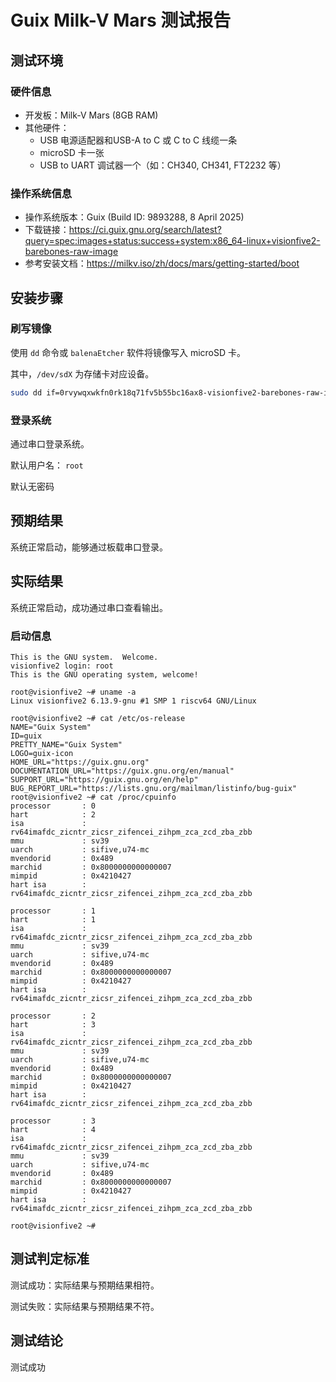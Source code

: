 # Guix Milk-V Mars 测试报告

## 测试环境

### 硬件信息

- 开发板：Milk-V Mars (8GB RAM)
- 其他硬件：
  - USB 电源适配器和USB-A to C 或 C to C 线缆一条
  - microSD 卡一张
  - USB to UART 调试器一个（如：CH340, CH341, FT2232 等）

### 操作系统信息

- 操作系统版本：Guix (Build ID: 9893288, 8 April 2025)
- 下载链接：<https://ci.guix.gnu.org/search/latest?query=spec:images+status:success+system:x86_64-linux+visionfive2-barebones-raw-image>
- 参考安装文档：<https://milkv.iso/zh/docs/mars/getting-started/boot>

## 安装步骤

### 刷写镜像

使用 `dd` 命令或 `balenaEtcher` 软件将镜像写入 microSD 卡。

其中，`/dev/sdX` 为存储卡对应设备。

```bash
sudo dd if=0rvywqxwkfn0rk18q71fv5b55bc16ax8-visionfive2-barebones-raw-image of=/dev/sdX bs=1M status=progress
```

### 登录系统

通过串口登录系统。

默认用户名： `root`

默认无密码

## 预期结果

系统正常启动，能够通过板载串口登录。

## 实际结果

系统正常启动，成功通过串口查看输出。

### 启动信息

```log
This is the GNU system.  Welcome.
visionfive2 login: root
This is the GNU operating system, welcome!

root@visionfive2 ~# uname -a
Linux visionfive2 6.13.9-gnu #1 SMP 1 riscv64 GNU/Linux

root@visionfive2 ~# cat /etc/os-release
NAME="Guix System"
ID=guix
PRETTY_NAME="Guix System"
LOGO=guix-icon
HOME_URL="https://guix.gnu.org"
DOCUMENTATION_URL="https://guix.gnu.org/en/manual"
SUPPORT_URL="https://guix.gnu.org/en/help"
BUG_REPORT_URL="https://lists.gnu.org/mailman/listinfo/bug-guix"
root@visionfive2 ~# cat /proc/cpuinfo
processor       : 0
hart            : 2
isa             : rv64imafdc_zicntr_zicsr_zifencei_zihpm_zca_zcd_zba_zbb
mmu             : sv39
uarch           : sifive,u74-mc
mvendorid       : 0x489
marchid         : 0x8000000000000007
mimpid          : 0x4210427
hart isa        : rv64imafdc_zicntr_zicsr_zifencei_zihpm_zca_zcd_zba_zbb

processor       : 1
hart            : 1
isa             : rv64imafdc_zicntr_zicsr_zifencei_zihpm_zca_zcd_zba_zbb
mmu             : sv39
uarch           : sifive,u74-mc
mvendorid       : 0x489
marchid         : 0x8000000000000007
mimpid          : 0x4210427
hart isa        : rv64imafdc_zicntr_zicsr_zifencei_zihpm_zca_zcd_zba_zbb

processor       : 2
hart            : 3
isa             : rv64imafdc_zicntr_zicsr_zifencei_zihpm_zca_zcd_zba_zbb
mmu             : sv39
uarch           : sifive,u74-mc
mvendorid       : 0x489
marchid         : 0x8000000000000007
mimpid          : 0x4210427
hart isa        : rv64imafdc_zicntr_zicsr_zifencei_zihpm_zca_zcd_zba_zbb

processor       : 3
hart            : 4
isa             : rv64imafdc_zicntr_zicsr_zifencei_zihpm_zca_zcd_zba_zbb
mmu             : sv39
uarch           : sifive,u74-mc
mvendorid       : 0x489
marchid         : 0x8000000000000007
mimpid          : 0x4210427
hart isa        : rv64imafdc_zicntr_zicsr_zifencei_zihpm_zca_zcd_zba_zbb

root@visionfive2 ~#
```

## 测试判定标准

测试成功：实际结果与预期结果相符。

测试失败：实际结果与预期结果不符。

## 测试结论

测试成功
